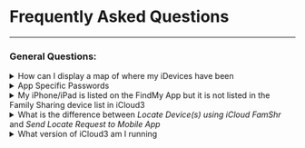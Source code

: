 # Frequently Asked Questions

------

### General Questions:

<details><summary>How can I display a map of where my iDevices have been</summary>
HA provides a Lovelace map card that will show the location track of your iDevices. Refer to the HA Map documentation on setting it up. Add each Person (person.gary) or iDevice (device_tracker.gary_iphone)  you want to track on the Map configuration screen in the Entity field. 
</details>

<details><summary>App Specific Passwords</summary>
App Specific Passwords are not supported by iCloud3. iCloud3 is a program running on a computer, not an app running on an iDevice. It uses web service calls to request the location of the devices in the iCloud's Family Sharing List. Apps running on iDevices use a different access method that is not available by programs.
</details>

<details><summary>My iPhone/iPad is listed on the FindMy App but it is not listed in the Family Sharing device list in iCloud3</summary>
Location sharing is probably not enabled on the iPad:
<br>&ensp;• On the iPhone/iPad, go to <i>Settings App > Privacy and Security > Location Services - Share My Location</i> -  <i>Location Sharing</i> should be enabled.
<br>&ensp;• On the iPhone/iPad, go to <i>FindMy App > Me</i> - The <i>Location</i> field should not be showing "‘Not Sharing Location".
</details>

<details><summary>What is the difference between <i>Locate Device(s) using iCloud FamShr</i> and <i>Send Locate Request to Mobile App</i> </summary>
Both options will try to locate the iDevice. However:
<br>&ensp;• <i>FamShr Locate</i> - (Preferred) iCloud3 requests the location from iCloud Location Services and gets an immediate response with it's location. It also gets the location of the other devices in the Family Sharing list. 
<br>&ensp;• <i>Mobile App Request</i> - iCloud3 sends a message to that iDevice asking for it's location and then waits for a response. There may be a delay in providing the location if the device is asleep, the Mobile App is not loaded and running or if it is running in the background.
</details>

<details><summary>What version of iCloud3 am I running</summary>
<br><b>HACS Version</b>
<br>HACS displays information about the version of iCloud3 it has downloaded. HACS keeps that version number in it's database to be able to identify when an update is available. 
<img src="../icloud3_v3_docs/images/version-hacs.png">
<br><i>This version may or may not be the version of iCloud3 you are running. The only way to know is to look at iCloud3 itself,</i>
<br>
<br><b>Version of iCloud3 that is Running</b>
<br>The version that is running on your system might not be the actual version of iCloud3 that HACS thinks is installed and running. The only way to know is to verify the version in iCloud3 itself.  The following screens highlight the version number running in red. 
<br>&ensp;• On the <i>device_tracker.[devicename]</i> attributes for every device being tracked by iCloud3.
<br>&ensp;• In the <i>Event Log</i> when iCloud3 starts at the beginning and end of the startup process.
<br>&ensp;• In the <i>Event Log</i> when you hover a mouse over the Actions list or when you open the Actions list. 
<br>&ensp;• In the iCloud3 configuration file <i>config./storage/icloud3</i> (admin rights must be enabled)
<br>&ensp;• In the <i>config/icloud3-0.log</i> log file.
<img src="../icloud3_v3_docs/images/version-running.png">
</details>



